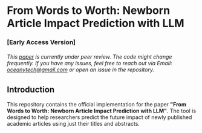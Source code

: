 # From Words to Worth: Newborn Article Impact Prediction with LLM

<!-- <p align="center">
  <img src="demo/icon.png" alt="icon" width="25%">
</p>

<h1 align="center">
  LLM Impact Predictor
</h1> -->

### [Early Access Version]
###### This [paper](#) is currently under peer review. The code might change frequently. If you have any issues, feel free to reach out via Email: oceanytech@gmail.com or open an issue in the repository.

## Introduction

This repository contains the official implementation for the paper **"From Words to Worth: Newborn Article Impact Prediction with LLM"**. The tool is designed to help researchers predict the future impact of newly published academic articles using just their titles and abstracts.

